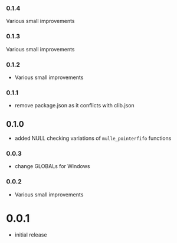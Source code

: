 ### 0.1.4

Various small improvements

### 0.1.3

Various small improvements

### 0.1.2

* Various small improvements

### 0.1.1

* remove package.json as it conflicts with clib.json

## 0.1.0

* added NULL checking variations of `mulle_pointerfifo` functions


### 0.0.3

* change GLOBALs for Windows

### 0.0.2

* Various small improvements

# 0.0.1

* initial release
